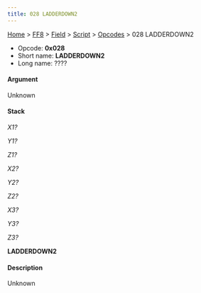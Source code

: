 ```yaml
---
title: 028 LADDERDOWN2
---
```


[Home](../../../../Main%20Page.md.md) > [FF8](../../../../FF8.md) > [Field](../../../Field.md) > [Script](../../Script.md) > [Opcodes](../Opcodes.md) > 028 LADDERDOWN2

-   Opcode: **0x028**
-   Short name: **LADDERDOWN2**
-   Long name: ????

#### Argument

Unknown

#### Stack

  
*X1?*

*Y1?*

*Z1?*

*X2?*

*Y2?*

*Z2?*

*X3?*

*Y3?*

*Z3?*

**LADDERDOWN2**

#### Description

Unknown
